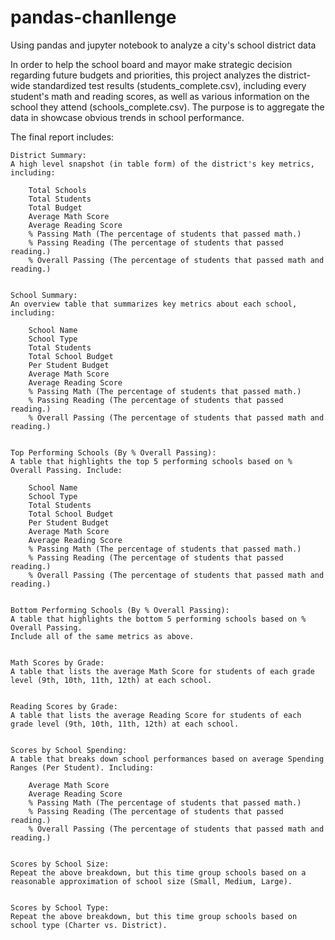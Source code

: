 # pandas-chanllenge
Using pandas and jupyter notebook to analyze a city's school district data

In order to help the school board and mayor make strategic decision regarding future budgets and priorities,
this project analyzes the district-wide standardized test results (students_complete.csv),
including every student's math and reading scores, as well as various information on the school 
they attend (schools_complete.csv). The purpose is to aggregate the data in showcase obvious
trends in school performance.

The final report includes:


    District Summary:
    A high level snapshot (in table form) of the district's key metrics, including:

        Total Schools
        Total Students
        Total Budget
        Average Math Score
        Average Reading Score
        % Passing Math (The percentage of students that passed math.)
        % Passing Reading (The percentage of students that passed reading.)
        % Overall Passing (The percentage of students that passed math and reading.)


    School Summary:
    An overview table that summarizes key metrics about each school, including:

        School Name
        School Type
        Total Students
        Total School Budget
        Per Student Budget
        Average Math Score
        Average Reading Score
        % Passing Math (The percentage of students that passed math.)
        % Passing Reading (The percentage of students that passed reading.)
        % Overall Passing (The percentage of students that passed math and reading.)


    Top Performing Schools (By % Overall Passing):
    A table that highlights the top 5 performing schools based on % Overall Passing. Include:

        School Name
        School Type
        Total Students
        Total School Budget
        Per Student Budget
        Average Math Score
        Average Reading Score
        % Passing Math (The percentage of students that passed math.)
        % Passing Reading (The percentage of students that passed reading.)
        % Overall Passing (The percentage of students that passed math and reading.)


    Bottom Performing Schools (By % Overall Passing):
    A table that highlights the bottom 5 performing schools based on % Overall Passing.
    Include all of the same metrics as above.


    Math Scores by Grade:
    A table that lists the average Math Score for students of each grade level (9th, 10th, 11th, 12th) at each school.


    Reading Scores by Grade:
    A table that lists the average Reading Score for students of each grade level (9th, 10th, 11th, 12th) at each school.


    Scores by School Spending:
    A table that breaks down school performances based on average Spending Ranges (Per Student). Including:

        Average Math Score
        Average Reading Score
        % Passing Math (The percentage of students that passed math.)
        % Passing Reading (The percentage of students that passed reading.)
        % Overall Passing (The percentage of students that passed math and reading.)


    Scores by School Size:
    Repeat the above breakdown, but this time group schools based on a reasonable approximation of school size (Small, Medium, Large).


    Scores by School Type:
    Repeat the above breakdown, but this time group schools based on school type (Charter vs. District).